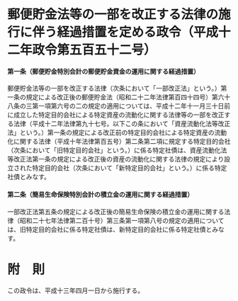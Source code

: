 # 郵便貯金法等の一部を改正する法律の施行に伴う経過措置を定める政令（平成十二年政令第五百五十二号）
#### 第一条（郵便貯金特別会計の郵便貯金資金の運用に関する経過措置）
郵便貯金法等の一部を改正する法律（次条において「一部改正法」という。）第一条の規定による改正後の郵便貯金法（昭和二十二年法律第百四十四号）第六十八条の三第一項第六号の二の規定の適用については、平成十二年十一月三十日前に成立した特定目的会社による特定資産の流動化に関する法律等の一部を改正する法律（平成十二年法律第九十七号。以下この条において「資産流動化法等改正法」という。）第一条の規定による改正前の特定目的会社による特定資産の流動化に関する法律（平成十年法律第百五号）第二条第二項に規定する特定目的会社（次条において「旧特定目的会社」という。）に係る特定社債は、資産流動化法等改正法第一条の規定による改正後の資産の流動化に関する法律の規定により設立された特定目的会社（次条において「新特定目的会社」という。）に係る特定社債とみなす。
#### 第二条（簡易生命保険特別会計の積立金の運用に関する経過措置）
一部改正法第五条の規定による改正後の簡易生命保険の積立金の運用に関する法律（昭和二十七年法律第二百十号）第三条第一項第八号の規定の適用については、旧特定目的会社に係る特定社債は、新特定目的会社に係る特定社債とみなす。
# 附　則
この政令は、平成十三年四月一日から施行する。
